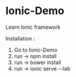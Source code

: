# Ionic-Demo
Learn Ionic framework

Installation :

1) Go to Ionic-Demo
2) run -> npm install
3) run -> bower install
4) run -> ionic serve --lab